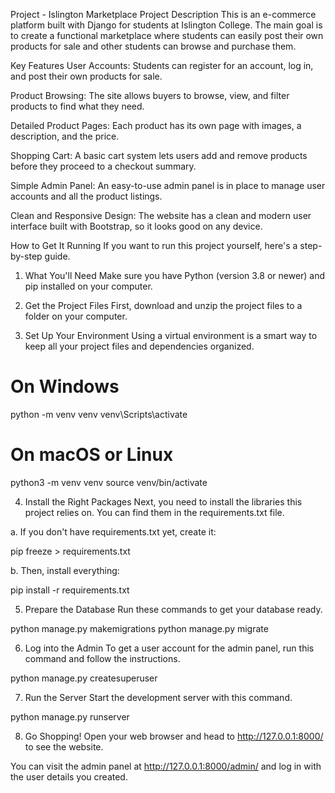 Project - Islington Marketplace
Project Description
This is an e-commerce platform built with Django for students at Islington College. The main goal is to create a functional marketplace where students can easily post their own products for sale and other students can browse and purchase them.

Key Features
User Accounts: Students can register for an account, log in, and post their own products for sale.

Product Browsing: The site allows buyers to browse, view, and filter products to find what they need.

Detailed Product Pages: Each product has its own page with images, a description, and the price.

Shopping Cart: A basic cart system lets users add and remove products before they proceed to a checkout summary.

Simple Admin Panel: An easy-to-use admin panel is in place to manage user accounts and all the product listings.

Clean and Responsive Design: The website has a clean and modern user interface built with Bootstrap, so it looks good on any device.

How to Get It Running
If you want to run this project yourself, here's a step-by-step guide.

1. What You'll Need
Make sure you have Python (version 3.8 or newer) and pip installed on your computer.

2. Get the Project Files
First, download and unzip the project files to a folder on your computer.

3. Set Up Your Environment
Using a virtual environment is a smart way to keep all your project files and dependencies organized.

# On Windows
python -m venv venv
venv\Scripts\activate

# On macOS or Linux
python3 -m venv venv
source venv/bin/activate


4. Install the Right Packages
Next, you need to install the libraries this project relies on. You can find them in the requirements.txt file.

a. If you don't have requirements.txt yet, create it:

pip freeze > requirements.txt


b. Then, install everything:

pip install -r requirements.txt


5. Prepare the Database
Run these commands to get your database ready.

python manage.py makemigrations
python manage.py migrate


6. Log into the Admin
To get a user account for the admin panel, run this command and follow the instructions.

python manage.py createsuperuser


7. Run the Server
Start the development server with this command.

python manage.py runserver


8. Go Shopping!
Open your web browser and head to http://127.0.0.1:8000/ to see the website.

You can visit the admin panel at http://127.0.0.1:8000/admin/ and log in with the user details you created.